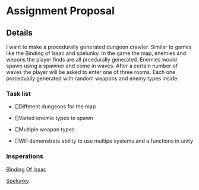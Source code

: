 # Assignment Proposal
## Details

I want to make a procedurally generated dungeon crawler. Similar to games like the Binding of Issac and spelunky. 
In the game the map, enemies and wepons the player finds are all prcedurally generated. Enemies would spawn using a spawner and come in waves. After a certain number of waves the player will be asked to enter one of three rooms. Each one procedually generated with random weapons and enemy types inside.

### Task list
 - []Different dungeons for the map
 
 - []Varied enemie types to spawn
 
 - []Multiple weapon types
 
 - []Will demonstrate ability to use multipe systems and a functions in unity
 
 ### Insperations
 
 [Binding Of Issac](https://www.youtube.com/watch?v=BiZ6mMlOF7c)
 
 [Spelunky](https://www.youtube.com/watch?v=n50JIBBwcbM&t=17s)
